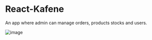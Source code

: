 # React-Kafene

An app where admin can manage orders, products stocks and users.

![image](https://github.com/user-attachments/assets/3f891e1f-6d5d-4c59-b941-fe3e953b5d92)
